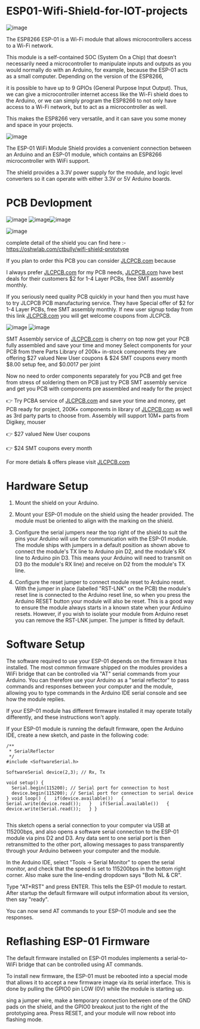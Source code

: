 # ESP01-Wifi-Shield-for-IOT-projects

![image](https://user-images.githubusercontent.com/19898602/164439139-21fcfe47-f3f9-4186-b983-523bcfa73220.png)


The ESP8266 ESP-01 is a Wi-Fi module that allows microcontrollers access to a Wi-Fi network. 

This module is a self-contained SOC (System On a Chip) that doesn’t necessarily need a microcontroller to manipulate inputs and outputs as you would normally do with an Arduino, for example, because the ESP-01 acts as a small computer. Depending on the version of the ESP8266, 

it is possible to have up to 9 GPIOs (General Purpose Input Output). Thus, we can give a microcontroller internet access like the Wi-Fi shield does to the Arduino, or we can simply program the ESP8266 to not only have access to a Wi-Fi network, but to act as a microcontroller as well. 

This makes the ESP8266 very versatile, and it can save you some money and space in your projects.


![image](https://user-images.githubusercontent.com/19898602/164439658-1c690e86-7909-4a03-8270-5f4f1ec26583.png)



The ESP-01 WiFi Module Shield provides a convenient connection between an Arduino and an ESP-01 module, which contains an ESP8266 microcontroller with WiFi support. 

The shield provides a 3.3V power supply for the module, and logic level converters so it can operate with either 3.3V or 5V Arduino boards.


# PCB Devlopment

![image](https://user-images.githubusercontent.com/19898602/164439879-f43ca021-fe2f-418a-8def-82d495142624.png)
![image](https://user-images.githubusercontent.com/19898602/164439967-457ccedb-4f3e-4c18-8451-17d14ad263d3.png)![image](https://user-images.githubusercontent.com/19898602/164440031-2ffad5e4-edb2-46fc-93df-4cbda71c4fc1.png)


![image](https://user-images.githubusercontent.com/19898602/164441232-19380475-b650-4648-be80-0c3e40eeb981.png)


complete detail of the shield you can find here :- https://oshwlab.com/ctbully/wifi-shield-prototype

If you plan to order this PCB you can consider [JLCPCB.com](https://jlcpcb.com/IAT) because

I always prefer [JLCPCB.com](https://jlcpcb.com/IAT) for my PCB needs, [JLCPCB.com](https://jlcpcb.com/IAT) have best deals for their customers
$2 for 1-4 Layer PCBs, free SMT assembly monthly.

If you seriously need quality PCB quickly in your hand then you must have to try JLCPCB PCB manufacturing service. They have Special offer of $2 for 1-4 Layer PCBs, free SMT assembly monthly. If new user signup today from this link [JLCPCB.com](https://jlcpcb.com/IAT) you will get welcome coupons from JLCPCB.


![image](https://user-images.githubusercontent.com/19898602/159014034-3c9a50c3-61c3-40d2-836d-9cadc2317d33.png)
![image](https://user-images.githubusercontent.com/19898602/164385177-de123350-4a1f-4d0f-9f38-68ed7dbd5a9f.png)



SMT Assembly service of [JLCPCB.com](https://jlcpcb.com/IAT) is cherry on top now get your PCB fully assembled and save your time and money
Select components for your PCB from there Parts Library of 200k+ in-stock components
they are offering $27 valued New User coupons  & $24 SMT coupons every month
$8.00 setup fee, and $0.0017  per joint

Now no need to order components separately for you PCB and get free from stress of soldering them on PCB just try PCB SMT assembly service and get you PCB with components pre assembled and ready for the project


👉 Try PCBA service of [JLCPCB.com](https://jlcpcb.com/IAT) and save your time and money, get PCB ready for project, 200K+ components in library of [JLCPCB.com](https://jlcpcb.com/IAT) as well as 3rd party         parts to choose from. 
    Assembly will support 10M+ parts from Digikey, mouser
    
👉 $27 valued New User coupons 

👉 $24 SMT coupons every month


For more detials & offers please visit [JLCPCB.com](https://jlcpcb.com/IAT)


# Hardware Setup

1. Mount the shield on your Arduino.

2. Mount your ESP-01 module on the shield using the header provided. The module must be oriented to align with the marking on the shield.

3. Configure the serial jumpers near the top right of the shield to suit the pins your Arduino will use for communication with the ESP-01 module. The module ships with jumpers in a default position as shown above to connect the module's TX line to Arduino pin D2, and the module's RX line to Arduino pin D3. This means your Arduino will need to transmit on D3 (to the module's RX line) and receive on D2 from the module's TX line.

4. Configure the reset jumper to connect module reset to Arduino reset. With the jumper in place (labelled "RST-LNK" on the PCB) the module's reset line is connected to the Arduino reset line, so when you press the Arduino RESET button your module will also be reset. This is a good way to ensure the module always starts in a known state when your Arduino resets. However, if you wish to isolate your module from Arduino reset you can remove the RST-LNK jumper. The jumper is fitted by default.


# Software Setup

The software required to use your ESP-01 depends on the firmware it has installed. The most common firmware shipped on the modules provides a WiFi bridge that can be controlled via "AT" serial commands from your Arduino. You can therefore use your Arduino as a "serial reflector" to pass commands and responses between your computer and the module, allowing you to type commands in the Arduino IDE serial console and see how the module replies.

If your ESP-01 module has different firmware installed it may operate totally differently, and these instructions won't apply.

If your ESP-01 module is running the default firmware, open the Arduino IDE, create a new sketch, and paste in the following code:

```
/**
 * SerialReflector
 */
#include <SoftwareSerial.h>

SoftwareSerial device(2,3); // Rx, Tx

void setup() {
  Serial.begin(115200); // Serial port for connection to host   
  device.begin(115200); // Serial port for connection to serial device } void loop() {   if(device.available())   {     Serial.write(device.read());   }   if(Serial.available())   {     device.write(Serial.read());   } }
  
  ```
  
  This sketch opens a serial connection to your computer via USB at 115200bps, and also opens a software serial connection to the ESP-01 module via pins D2 and D3. Any data sent to one serial port is then retransmitted to the other port, allowing messages to pass transparently through your Arduino between your computer and the module.

In the Arduino IDE, select "Tools -> Serial Monitor" to open the serial monitor, and check that the speed is set to 115200bps in the bottom right corner. Also make sure the line-ending dropdown says "Both NL & CR".

Type "AT+RST" and press ENTER. This tells the ESP-01 module to restart. After startup the default firmware will output information about its version, then say "ready".

You can now send AT commands to your ESP-01 module and see the responses.

# Reflashing ESP-01 Firmware

The default firmware installed on ESP-01 modules implements a serial-to-WiFi bridge that can be controlled using AT commands.

To install new firmware, the ESP-01 must be rebooted into a special mode that allows it to accept a new firmware image via its serial interface. This is done by pulling the GPIO0 pin LOW (0V) while the module is starting up. 

sing a jumper wire, make a temporary connection between one of the GND pads on the shield, and the GPIO0 breakout just to the right of the prototyping area. Press RESET, and your module will now reboot into flashing mode.




